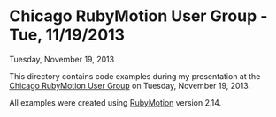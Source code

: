 Chicago RubyMotion User Group - Tue, 11/19/2013
==

Tuesday, November 19, 2013

This directory contains code examples during my presentation at the [Chicago RubyMotion User Group](http://www.meetup.com/Chicago-RubyMotion/events/143412442/) on Tuesday, November 19, 2013.

All examples were created using [RubyMotion](http://rubymotion.com) version 2.14.

